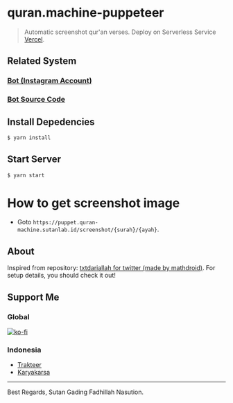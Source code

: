 # quran.machine-puppeteer

> Automatic screenshot qur'an verses. Deploy on Serverless Service [Vercel](https://vercel.com).

## Related System
### [Bot (Instagram Account)](https://instagram.com/quran.machine)
### [Bot Source Code](https://github.com/sutanlab/quran.machine)

## Install Depedencies
```bash
$ yarn install
```

## Start Server
```bash
$ yarn start
```

# How to get screenshot image
- Goto `https://puppet.quran-machine.sutanlab.id/screenshot/{surah}/{ayah}`.

## About
Inspired from repository: [txtdariallah for twitter (made by mathdroid)](https://github.com/mathdroid/txtdariallah). For setup details, you should check it out!

## Support Me
### Global
[![ko-fi](https://www.ko-fi.com/img/githubbutton_sm.svg)](https://ko-fi.com/B0B71P7PB)
### Indonesia
- [Trakteer](https://trakteer.id/sutanlab)
- [Karyakarsa](https://karyakarsa.com/sutanlab)

---
Best Regards, Sutan Gading Fadhillah Nasution.
